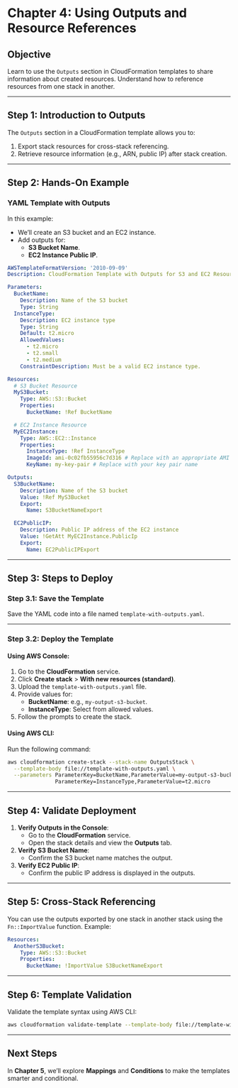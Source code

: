 
# Chapter 4: Using Outputs and Resource References

## Objective
Learn to use the `Outputs` section in CloudFormation templates to share information about created resources. Understand how to reference resources from one stack in another.

---

## Step 1: Introduction to Outputs
The `Outputs` section in a CloudFormation template allows you to:
1. Export stack resources for cross-stack referencing.
2. Retrieve resource information (e.g., ARN, public IP) after stack creation.

---

## Step 2: Hands-On Example

### YAML Template with Outputs

In this example:
- We’ll create an S3 bucket and an EC2 instance.
- Add outputs for:
  - **S3 Bucket Name**.
  - **EC2 Instance Public IP**.

```yaml
AWSTemplateFormatVersion: '2010-09-09'
Description: CloudFormation Template with Outputs for S3 and EC2 Resources

Parameters:
  BucketName:
    Description: Name of the S3 bucket
    Type: String
  InstanceType:
    Description: EC2 instance type
    Type: String
    Default: t2.micro
    AllowedValues:
      - t2.micro
      - t2.small
      - t2.medium
    ConstraintDescription: Must be a valid EC2 instance type.

Resources:
  # S3 Bucket Resource
  MyS3Bucket:
    Type: AWS::S3::Bucket
    Properties:
      BucketName: !Ref BucketName

  # EC2 Instance Resource
  MyEC2Instance:
    Type: AWS::EC2::Instance
    Properties:
      InstanceType: !Ref InstanceType
      ImageId: ami-0c02fb55956c7d316 # Replace with an appropriate AMI ID for your region
      KeyName: my-key-pair # Replace with your key pair name

Outputs:
  S3BucketName:
    Description: Name of the S3 bucket
    Value: !Ref MyS3Bucket
    Export:
      Name: S3BucketNameExport

  EC2PublicIP:
    Description: Public IP address of the EC2 instance
    Value: !GetAtt MyEC2Instance.PublicIp
    Export:
      Name: EC2PublicIPExport
```

---

## Step 3: Steps to Deploy

### Step 3.1: Save the Template
Save the YAML code into a file named `template-with-outputs.yaml`.

---

### Step 3.2: Deploy the Template
#### **Using AWS Console**:
1. Go to the **CloudFormation** service.
2. Click **Create stack** > **With new resources (standard)**.
3. Upload the `template-with-outputs.yaml` file.
4. Provide values for:
   - **BucketName**: e.g., `my-output-s3-bucket`.
   - **InstanceType**: Select from allowed values.
5. Follow the prompts to create the stack.

#### **Using AWS CLI**:
Run the following command:
```bash
aws cloudformation create-stack --stack-name OutputsStack \
  --template-body file://template-with-outputs.yaml \
  --parameters ParameterKey=BucketName,ParameterValue=my-output-s3-bucket \
               ParameterKey=InstanceType,ParameterValue=t2.micro
```

---

## Step 4: Validate Deployment
1. **Verify Outputs in the Console**:
   - Go to the **CloudFormation** service.
   - Open the stack details and view the **Outputs** tab.
2. **Verify S3 Bucket Name**:
   - Confirm the S3 bucket name matches the output.
3. **Verify EC2 Public IP**:
   - Confirm the public IP address is displayed in the outputs.

---

## Step 5: Cross-Stack Referencing
You can use the outputs exported by one stack in another stack using the `Fn::ImportValue` function. Example:

```yaml
Resources:
  AnotherS3Bucket:
    Type: AWS::S3::Bucket
    Properties:
      BucketName: !ImportValue S3BucketNameExport
```

---

## Step 6: Template Validation
Validate the template syntax using AWS CLI:
```bash
aws cloudformation validate-template --template-body file://template-with-outputs.yaml
```

---

## Next Steps
In **Chapter 5**, we’ll explore **Mappings** and **Conditions** to make the templates smarter and conditional.

